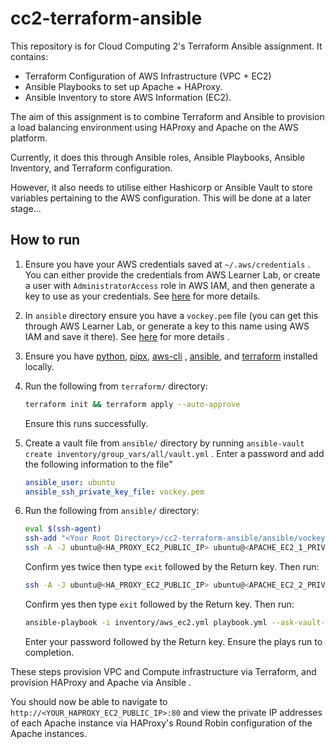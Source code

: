 # cc2-terraform-ansible

This repository is for Cloud Computing 2's Terraform Ansible assignment. It contains:

+ Terraform Configuration of AWS Infrastructure (VPC + EC2)
+ Ansible Playbooks to set up Apache + HAProxy.
+ Ansible Inventory to store AWS Information (EC2). 

The aim of this assignment is to combine Terraform and Ansible to provision a load balancing environment using HAProxy and Apache on the AWS platform. 

Currently, it does this through Ansible roles, Ansible Playbooks, Ansible Inventory, and Terraform configuration. 

However, it also needs to utilise either Hashicorp or Ansible Vault to store variables pertaining to the AWS configuration. This will be done at a later stage...

## How to run

1. Ensure you have your AWS credentials saved at `~/.aws/credentials` . You can either provide the credentials from AWS Learner Lab, or create a user with `AdministratorAccess` role in AWS IAM, and then generate a key to use as your credentials. See [here](https://repost.aws/knowledge-center/create-access-key) for more details.

2. In `ansible` directory ensure you have a `vockey.pem` file (you can get this through AWS Learner Lab, or generate a key to this name using AWS IAM and save it there). See [here](https://docs.aws.amazon.com/AWSEC2/latest/UserGuide/create-key-pairs.html#having-ec2-create-your-key-pair) for more details .

3. Ensure you have [python](https://www.python.org/downloads/), [pipx](https://pipx.pypa.io/stable/installation/#installing-pipx), [aws-cli](https://docs.aws.amazon.com/cli/latest/userguide/getting-started-install.html#getting-started-install-instructions) , [ansible](https://docs.ansible.com/ansible/latest/installation_guide/intro_installation.html#pipx-install), and [terraform](https://developer.hashicorp.com/terraform/tutorials/aws-get-started/install-cli#install-terraform) installed locally. 

4. Run the following from `terraform/` directory:
    ```bash
    terraform init && terraform apply --auto-approve
    ```
    Ensure this runs successfully.

5. Create a vault file from `ansible/` directory by running `ansible-vault create inventory/group_vars/all/vault.yml` . Enter a password and add the following information to the file"
    ```yaml
    ansible_user: ubuntu
    ansible_ssh_private_key_file: vockey.pem
    ```

5. Run the following from `ansible/` directory:
    ```bash
    eval $(ssh-agent)
    ssh-add "<Your Root Directory>/cc2-terraform-ansible/ansible/vockey.pem"
    ssh -A -J ubuntu@<HA_PROXY_EC2_PUBLIC_IP> ubuntu@<APACHE_EC2_1_PRIVATE_IP>
    ```
    Confirm yes twice then type `exit` followed by the Return key. Then run:
    ```bash
    ssh -A -J ubuntu@<HA_PROXY_EC2_PUBLIC_IP> ubuntu@<APACHE_EC2_2_PRIVATE_IP>
    ```
    Confirm yes then type `exit` followed by the Return key. Then run:
    ```bash
    ansible-playbook -i inventory/aws_ec2.yml playbook.yml --ask-vault-pass
    ```
    Enter your password followed by the Return key. Ensure the plays run to completion. 

These steps provision VPC and Compute infrastructure via Terraform, and provision HAProxy and Apache via Ansible . 

You should now be able to navigate to `http://<YOUR_HAPROXY_EC2_PUBLIC_IP>:80` and view the private IP addresses of each Apache instance via HAProxy's Round Robin configuration of the Apache instances. 
